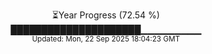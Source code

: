 <p align="center">
⏳Year Progress (72.54 %)<br>
█████████████████████▁▁▁▁▁▁▁▁▁ <br>
<sub>Updated: Mon, 22 Sep 2025 18:04:23 GMT</sub>
</p>

